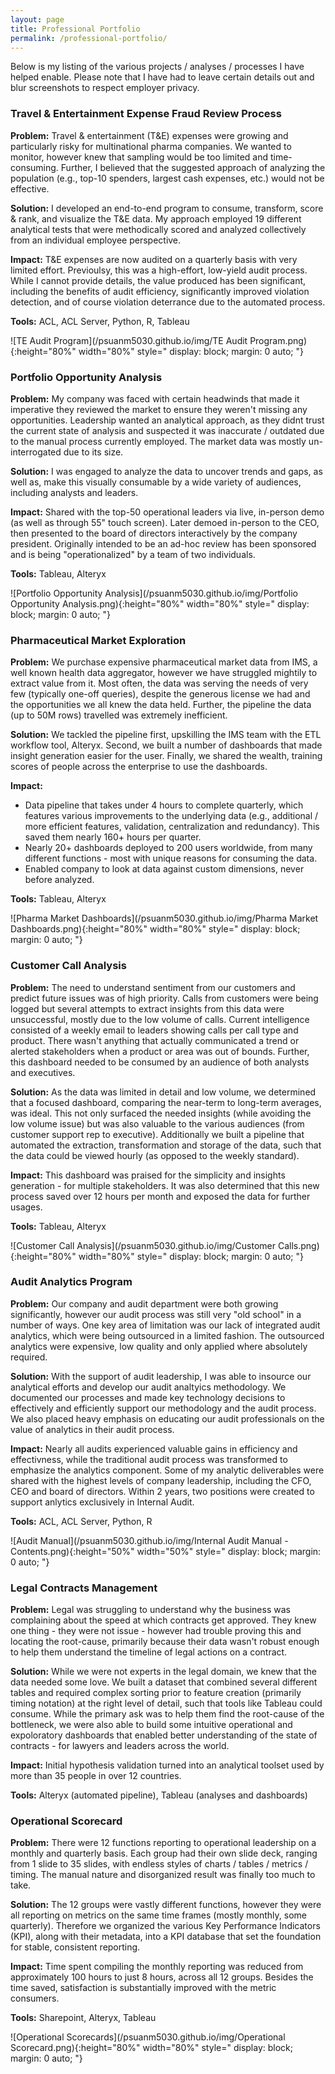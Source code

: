 ```yaml
---
layout: page
title: Professional Portfolio
permalink: /professional-portfolio/
---   
```

	
Below is my listing of the various projects / analyses / processes I have helped enable.  Please note that I have had to leave certain details out and blur screenshots to respect employer privacy.  

### Travel & Entertainment Expense Fraud Review Process

**Problem:** Travel & entertainment (T&E) expenses were growing and particularly risky for multinational pharma companies.  We wanted to monitor, however knew that sampling would be too limited and time-consuming.  Further, I believed that the suggested approach of analyzing the population (e.g., top-10 spenders, largest cash expenses, etc.) would not be effective.  

**Solution:** I developed an end-to-end program to consume, transform, score & rank, and visualize the T&E data.  My approach employed 19 different analytical tests that were methodically scored and analyzed collectively from an individual employee perspective.  

**Impact:** T&E expenses are now audited on a quarterly basis with very limited effort.  Previoulsy, this was a high-effort, low-yield audit process.  While I cannot provide details, the value produced has been significant, including the benefits of audit efficiency, significantly improved violation detection, and of course violation deterrance due to the automated process.     
 
**Tools:** ACL, ACL Server, Python, R, Tableau  

![TE Audit Program](/psuanm5030.github.io/img/TE Audit Program.png){:height="80%" width="80%" style="
    display: block;
    margin: 0 auto;
"}

### Portfolio Opportunity Analysis

**Problem:** My company was faced with certain headwinds that made it imperative they reviewed the market to ensure they weren't missing any opportunities.  Leadership wanted an analytical approach, as they didnt trust the current state of analysis and suspected it was inaccurate / outdated due to the manual process currently employed.  The market data was mostly un-interrogated due to its size. 

**Solution:** I was engaged to analyze the data to uncover trends and gaps, as well as, make this visually consumable by a wide variety of audiences, including analysts and leaders.  

**Impact:** Shared with the top-50 operational leaders via live, in-person demo (as well as through 55" touch screen).  Later demoed in-person to the CEO, then presented to the board of directors interactively by the company president.  Originally intended to be an ad-hoc review has been sponsored and is being "operationalized" by a team of two individuals.  
 
**Tools:** Tableau, Alteryx  

![Portfolio Opportunity Analysis](/psuanm5030.github.io/img/Portfolio Opportunity Analysis.png){:height="80%" width="80%" style="
    display: block;
    margin: 0 auto;
"}

### Pharmaceutical Market Exploration

**Problem:** We purchase expensive pharmaceutical market data from IMS, a well known health data aggregator, however we have struggled mightily to extract value from it.  Most often, the data was serving the needs of very few (typically one-off queries), despite the generous license we had and the opportunities we all knew the data held.  Further, the pipeline the data (up to 50M rows) travelled was extremely inefficient.

**Solution:** We tackled the pipeline first, upskilling the IMS team with the ETL workflow tool, Alteryx.  Second, we built a number of dashboards that made insight generation easier for the user.  Finally, we shared the wealth, training scores of people across the enterprise to use the dashboards. 

**Impact:**    
* Data pipeline that takes under 4 hours to complete quarterly, which features various improvements to the underlying data (e.g., additional / more efficient features, validation, centralization and redundancy).  This saved them nearly 160+ hours per quarter.  
* Nearly 20+ dashboards deployed to 200 users worldwide, from many different functions - most with unique reasons for consuming the data.  
* Enabled company to look at data against custom dimensions, never before analyzed.

**Tools:** Tableau, Alteryx  

![Pharma Market Dashboards](/psuanm5030.github.io/img/Pharma Market Dashboards.png){:height="80%" width="80%" style="
    display: block;
    margin: 0 auto;
"}

### Customer Call Analysis

**Problem:** The need to understand sentiment from our customers and predict future issues was of high priority.  Calls from customers were being logged but several attempts to extract insights from this data were unsuccessful, mostly due to the low volume of calls.  Current intelligence consisted of a weekly email to leaders showing calls per call type and product.   There wasn't anything that actually communicated a trend or alerted stakeholders when a product or area was out of bounds.  Further, this dashboard needed to be consumed by an audience of both analysts and executives.  

**Solution:** As the data was limited in detail and low volume, we determined that a focused dashboard, comparing the near-term to long-term averages, was ideal.  This not only surfaced the needed insights (while avoiding the low volume issue) but was also valuable to the various audiences (from customer support rep to executive).  Additionally we built a pipeline that automated the extraction, transformation and storage of the data, such that the data could be viewed hourly (as opposed to the weekly standard).

**Impact:** This dashboard was praised for the simplicity and insights generation - for multiple stakeholders.  It was also determined that this new process saved over 12 hours per month and exposed the data for further usages.
 
**Tools:** Tableau, Alteryx  

![Customer Call Analysis](/psuanm5030.github.io/img/Customer Calls.png){:height="80%" width="80%" style="
    display: block;
    margin: 0 auto;
"}  

### Audit Analytics Program  

**Problem:** Our company and audit department were both growing significantly, however our audit process was still very "old school" in a number of ways.  One key area of limitation was our lack of integrated audit analytics, which were being outsourced in a limited fashion.  The outsourced analytics were expensive, low quality and only applied where absolutely required.  

**Solution:**  With the support of audit leadership, I was able to insource our analytical efforts and develop our audit analtyics methodology.  We documented our processes and made key technology decisions to effectively and efficiently support our methodology and the audit process.  We also placed heavy emphasis on educating our audit professionals on the value of analytics in their audit process.   

**Impact:**  Nearly all audits experienced valuable gains in efficiency and effectivness, while the traditional audit process was transformed to emphasize the analytics component.  Some of my analytic deliverables were shared with the highest levels of company leadership, including the CFO, CEO and board of directors.  Within 2 years, two positions were created to support anlytics exclusively in Internal Audit.  
   
**Tools:**  ACL, ACL Server, Python, R  

![Audit Manual](/psuanm5030.github.io/img/Internal Audit Manual - Contents.png){:height="50%" width="50%" style="
    display: block;
    margin: 0 auto;
"}  

### Legal Contracts Management

**Problem:** Legal was struggling to understand why the business was complaining about the speed at which contracts get approved.  They knew one thing - they were not issue - however had trouble proving this and locating the root-cause, primarily because their data wasn't robust enough to help them understand the timeline of legal actions on a contract.  

**Solution:** While we were not experts in the legal domain, we knew that the data needed some love.  We built a dataset that combined several different tables and required complex sorting prior to feature creation (primarily timing notation) at the right level of detail, such that tools like Tableau could consume.  While the primary ask was to help them find the root-cause of the bottleneck, we were also able to build some intuitive operational and expoloratory dashboards that enabled better understanding of the state of contracts - for lawyers and leaders across the world.  
 
**Impact:** Initial hypothesis validation turned into an analytical toolset used by more than 35 people in over 12 countries.    

**Tools:** Alteryx (automated pipeline), Tableau (analyses and dashboards)  

### Operational Scorecard

**Problem:** There were 12 functions reporting to operational leadership on a monthly and quarterly basis.  Each group had their own slide deck, ranging from 1 slide to 35 slides, with endless styles of charts / tables / metrics / timing.  The manual nature and disorganized result was finally too much to take.  

**Solution:** The 12 groups were vastly different functions, however they were all reporting on metrics on the same time frames (mostly monthly, some quarterly).  Therefore we organized the various Key Performance Indicators (KPI), along with their metadata, into a KPI database that set the foundation for stable, consistent reporting.  

**Impact:** Time spent compiling the monthly reporting was reduced from approximately 100 hours to just 8 hours, across all 12 groups.  Besides the time saved, satisfaction is substantially improved with the metric consumers.  

**Tools:** Sharepoint, Alteryx, Tableau  

![Operational Scorecards](/psuanm5030.github.io/img/Operational Scorecard.png){:height="80%" width="80%" style="
    display: block;
    margin: 0 auto;
"}   